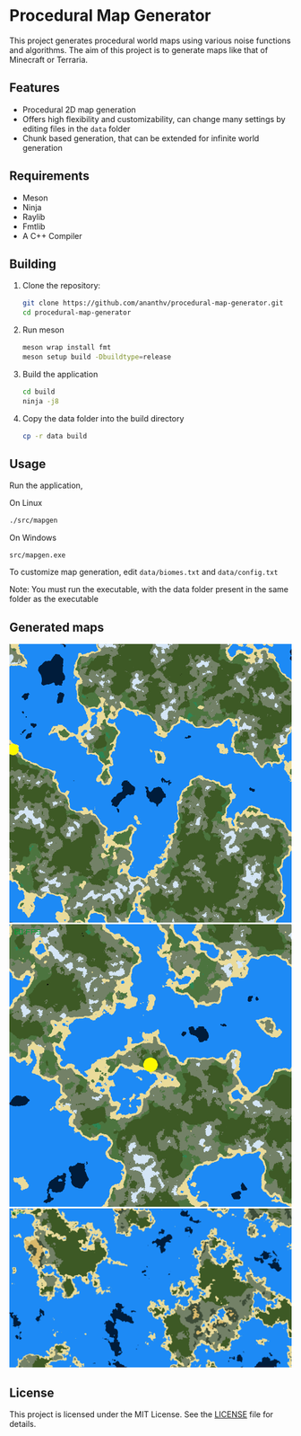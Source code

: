 # Procedural Map Generator

This project generates procedural world maps using various noise functions and algorithms. The aim of this project is to generate maps like that of Minecraft or Terraria.

## Features

- Procedural 2D map generation
- Offers high flexibility and customizability, can change many settings by editing files in the `data` folder
- Chunk based generation, that can be extended for infinite world generation

## Requirements

- Meson
- Ninja
- Raylib
- Fmtlib
- A C++ Compiler

## Building

1. Clone the repository:
    ```sh
    git clone https://github.com/ananthv/procedural-map-generator.git
    cd procedural-map-generator
    ```

2. Run meson
    ```sh
    meson wrap install fmt
    meson setup build -Dbuildtype=release
    ```

3. Build the application
    ```sh
    cd build
    ninja -j8
    ```

4. Copy the data folder into the build directory
    ```sh
    cp -r data build
    ```

## Usage

Run the application,

On Linux
```sh
./src/mapgen 
```

On Windows
```
src/mapgen.exe
```

To customize map generation, edit `data/biomes.txt` and `data/config.txt`

Note: You must run the executable, with the data folder present in the same folder as the executable

## Generated maps

![A generated map](images/image.png)
![A generated map 2](images/image2.png)
![A generated map 3](images/image3.png)

## License

This project is licensed under the MIT License. See the [LICENSE](LICENSE) file for details.
